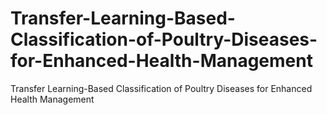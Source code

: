 # Transfer-Learning-Based-Classification-of-Poultry-Diseases-for-Enhanced-Health-Management
Transfer Learning-Based Classification of Poultry Diseases for Enhanced Health Management
